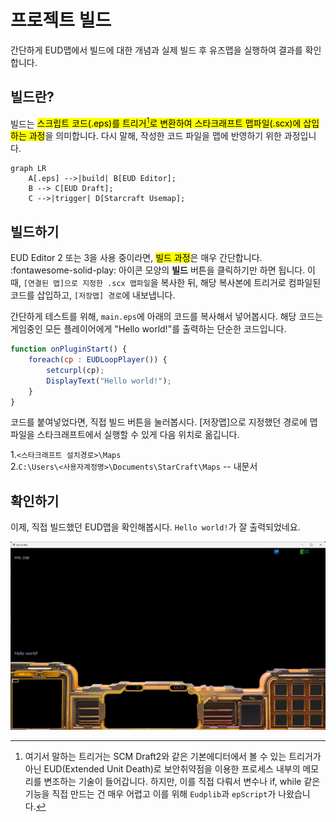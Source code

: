 # 프로젝트 빌드

간단하게 EUD맵에서 빌드에 대한 개념과 실제 빌드 후 유즈맵을 실행하여 결과를 확인합니다.

## 빌드란?

빌드는 <mark>스크립트 코드(.eps)를 트리거[^1]로 변환하여 스타크래프트 맵파일(.scx)에 삽입하는 과정</mark>을 의미합니다. 다시 말해, 작성한 코드 파일을 맵에 반영하기 위한 과정입니다.

``` mermaid
graph LR
    A[.eps] -->|build| B[EUD Editor];
    B --> C[EUD Draft];
    C -->|trigger| D[Starcraft Usemap];
```


## 빌드하기

EUD Editor 2 또는 3을 사용 중이라면,  <mark>빌드 과정</mark>은 매우 간단합니다. :fontawesome-solid-play: 아이콘 모양의 **빌드** 버튼을 클릭하기만 하면 됩니다. 이때, `[연결된 맵]으로 지정한 .scx 맵파일`을 복사한 뒤, 해당 복사본에 트리거로 컴파일된 코드를 삽입하고, `[저장맵] 경로`에 내보냅니다.  

간단하게 테스트를 위해, `main.eps`에 아래의 코드를 복사해서 넣어봅시다. 해당 코드는 게임중인 모든 플레이어에게 "Hello world!"를 출력하는 단순한 코드입니다.

```js title="main.eps"
function onPluginStart() {
    foreach(cp : EUDLoopPlayer()) {
        setcurpl(cp);
        DisplayText("Hello world!");
    }
}
```

코드를 붙여넣었다면, 직접 빌드 버튼을 눌러봅시다. [저장맵]으로 지정했던 경로에 맵파일을 스타크래프트에서 실행할 수 있게 다음 위치로 옮깁니다.

1.`<스타크래프트 설치경로>\Maps`  
2.`C:\Users\<사용자계정명>\Documents\StarCraft\Maps` -- 내문서

## 확인하기

이제, 직접 빌드했던 EUD맵을 확인해봅시다. `Hello world!`가 잘 출력되었네요.

![result](img/img01_01.png)

[^1]: 여기서 말하는 트리거는 SCM Draft2와 같은 기본에디터에서 볼 수 있는 트리거가 아닌 EUD(Extended Unit Death)로 보안취약점을 이용한 프로세스 내부의 메모리를 변조하는 기술이 들어갑니다. 하지만, 이를 직접 다뤄서 변수나 if, while 같은 기능을 직접 만드는 건 매우 어렵고 이를 위해 `Eudplib`과 `epScript`가 나왔습니다.